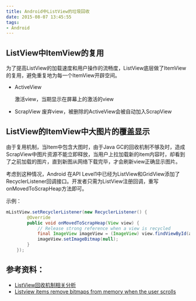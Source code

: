```yaml
---
title: Android中ListView的垃圾回收
date: 2015-08-07 13:45:55
tags:
- Android
---
```


## ListView中ItemView的复用

为了提高ListView的加载速度和用户操作的流畅度，ListView底层做了ItemView的复用，避免重复地为每一个ItemView开辟空间。

- ActiveView
  
  激活view，当期显示在屏幕上的激活的view
- ScrapView
  废弃view，被删除的ActiveView会被自动加入ScrapView
  
## ListView的ItemView中大图片的覆盖显示

由于复用机制，当Item中包含大图时，由于Java GC的回收机制不够及时，造成ScrapView中图片资源不能立即释放，当用户上拉加载新的item内容时，却看到了之前加载的图片，直到新图从网络下载完毕，才会刷新view正确显示图片。

考虑到这种情况，Android 在API Level1中已经为ListView和GridView添加了RecyclerListener回调接口。开发者只需为ListView注册回调，重写onMovedToScrapHeap方法即可。

示例：

```Java
mListView.setRecyclerListener(new RecyclerListener() {
        @Override
        public void onMovedToScrapHeap(View view) {
            // Release strong reference when a view is recycled
            final ImageView imageView = (ImageView) view.findViewById(android.R.id.icon);
            imageView.setImageBitmap(null);
        }
    });
```


## 参考资料：
- [ListView回收机制相关分析](http://www.cnblogs.com/qiengo/p/3628235.html)
- [Listview items remove bitmaps from memory when the user scrolls](http://stackoverflow.com/questions/14238532/listview-items-remove-bitmaps-from-memory-when-the-user-scrolls)
